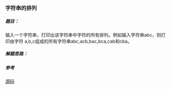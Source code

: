 ### 字符串的排列

##### 题目：

输入一个字符串，打印出该字符串中字符的所有排列。例如输入字符串abc，则打印由字符
a,b,c组成的所有字符串abc,acb,bac,bca,cab和cba。

##### 解题思路：



##### 参考

[源码](./Main.java)